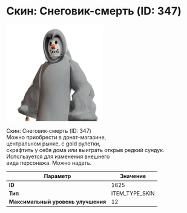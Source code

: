 # Скин: Снеговик-смерть (ID: 347)

![Item Image](../img/1625.webp?raw=true)

Скин: Снеговик-смерть (ID: 347)<br>Можно приобрести в донат-магазине,<br>центральном рынке, с gold рулетки,<br>скрафтить у себя дома или выиграть открыв редкий сундук.<br>Используется для изменения внешнего<br>вида персонажа. Можно надеть.


| Параметр | Значение |
|----------|----------|
| **ID** | 1625 |
| **Тип** | ITEM_TYPE_SKIN |
| **Максимальный уровень улучшения** | 12 |

